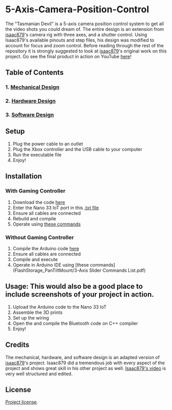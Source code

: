 # 5-Axis-Camera-Position-Control
  The "Tasmanian Devil" is a 5-axis camera position control system to get all the video shots you could dream of. The entire design is an extension from [isaac879](https://github.com/isaac879/Pan-Tilt-Mount)'s camera rig with three axes, and a shutter control. Using Isaac879's available pinouts and step files, his design was modified to account for focus and zoom control.
  Before reading through the rest of the repository it is strongly suggested to look at [isaac879](https://github.com/isaac879/Pan-Tilt-Mount)'s original work on this project.
Go see the final product in action on YouTube [here](https://www.youtube.com/watch?v=kPsWlgf-iiQ)!

## Table of Contents
### 1. [Mechanical Design](Mechanical.md)
### 2. [Hardware Design](Hardware.md)
### 3. [Software Design](Software.md)

## Setup
1. Plug the power cable to an outlet
2. Plug the Xbox controller and the USB cable to your computer
3. Run the executable file
4. Enjoy!

## Installation
### With Gaming Controller
1. Download the code [here](Gaming_Controller/Xbox_Control.cpp) 
2. Enter the Nano 33 IoT port in this [.txt file](Gaming_Controller/serial_port.txt)
3. Ensure all cables are connected
4. Rebuild and compile
5. Operate using [these commands](Gaming_Controller/Gaming_Controller_Commands.pdf)

### Without Gaming Controller
1. Compile the Arduino code [here](FlashStorage_PanTiltMount/FlashStorage_PanTiltMount.ino) 
3. Ensure all cables are connected
4. Compile and execute
5. Operate in Arduino IDE using [these commands](FlashStorage_PanTiltMount/3-Axis Slider Commands List.pdf)

## Usage: This would also be a good place to include screenshots of your project in action.
1. Upload the Arduino code to the Nano 33 IoT
3. Assemble the 3D prints
4. Set up the wiring
5. Open the and compile the Bluetooth code on C++ compiler
6. Enjoy!

## Credits
  The mechanical, hardware, and software design is an adapted version of [isaac879](https://github.com/isaac879/Pan-Tilt-Mount)'s project. Isaac879 did a tremendous job with every aspect of the project and shows great skill in his other project as well. [Isaac879's video](https://www.youtube.com/watch?v=1FfB7cLkUyQ) is very well structured and edited.
## License
[Project license](LICENSE).
